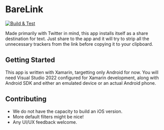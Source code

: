 # BareLink

[![Build & Test](https://github.com/HaxtonFale/BareLink/actions/workflows/dotnet.yml/badge.svg?branch=main)](https://github.com/HaxtonFale/BareLink/actions/workflows/dotnet.yml)

Made primarily with Twitter in mind, this app installs itself as a share destination for text. Just share to the app and it will try to strip all the unnecessary trackers from the link before copying it to your clipboard.

## Getting Started

This app is written with Xamarin, targetting only Android for now. You will need Visual Studio 2022 configured for Xamarin development, along with Android SDK and either an emulated device or an actual Android phone.

## Contributing

* We do not have the capacity to build an iOS version.
* More default filters might be nice!
* Any UI/UX feedback welcome.